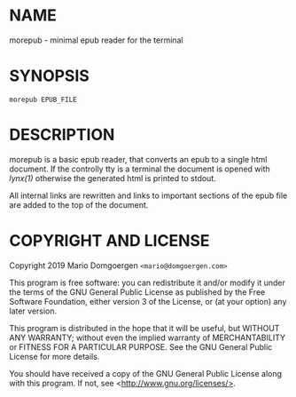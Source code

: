 # NAME

morepub - minimal epub reader for the terminal

# SYNOPSIS

    morepub EPUB_FILE

# DESCRIPTION

morepub is a basic epub reader, that converts an epub to a single html
document. If the controlly tty is a terminal the document is opened
with _lynx(1)_ otherwise the generated html is printed to stdout.

All internal links are rewritten and links to important sections of the
epub file are added to the top of the document.

# COPYRIGHT AND LICENSE 

Copyright 2019 Mario Domgoergen `<mario@domgoergen.com>` 

This program is free software: you can redistribute it and/or modify 
it under the terms of the GNU General Public License as published by 
the Free Software Foundation, either version 3 of the License, or 
(at your option) any later version. 

This program is distributed in the hope that it will be useful, 
but WITHOUT ANY WARRANTY; without even the implied warranty of 
MERCHANTABILITY or FITNESS FOR A PARTICULAR PURPOSE.  See the 
GNU General Public License for more details. 

You should have received a copy of the GNU General Public License 
along with this program.  If not, see &lt;http://www.gnu.org/licenses/>. 
